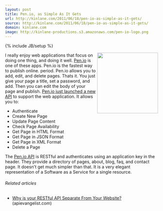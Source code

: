 ```yaml
---
layout: post
title: Pen.io, as Simple As It Gets
url: http://kinlane.com/2011/06/18/pen-io-as-simple-as-it-gets/
source: http://kinlane.com/2011/06/18/pen-io-as-simple-as-it-gets/
domain: kinlane.com
image: http://kinlane-productions.s3.amazonaws.com/pen-io-logo.png
---
```

{% include JB/setup %}

<p>
     <a title="Pen.io" href="http://pen.io/"><img class="c1" src="http://kinlane-productions.s3.amazonaws.com/pen-io-logo.png" alt="" width="200" align="right" /></a>I really enjoy web applications that focus on doing one thing, and doing it well. <a title="Pen.io" href="http://pen.io/">Pen.io</a> is one of these apps. Pen.io is the fastest way to publish online. period. Pen.io allows you to add, edit, and delete pages. Thats it. You just give your page a title, set a password, and add. Then you can edit the body of your page and publish. <a title="Pen.io just launched a new API" href="http://pen.io/api/">Pen.io just launched a new API</a> to support the web application. It allows you to:
</p>
<ul class="mainlist">
     <li>Authenticate
     </li>
     <li>Create New Page
     </li>
     <li>Update Page Content
     </li>
     <li>Check Page Availability
     </li>
     <li>Get Page in HTML Format
     </li>
     <li>Get Page in JSON Format
     </li>
     <li>Get Page in XML Format
     </li>
     <li>Delete a Page
     </li>
</ul>
<p>
     The <a title="Pen.io API" href="http://pen.io/api/">Pen.io API</a> is RESTful and authenticates using an application key in the header. They provide a directory of pages, about, blog, faq, and contact page. It doesn't get much simpler than that. It is a very elegant representation of a Software as a Service for a single resource.
</p>
<h6 class="zemanta-related-title c2">
     Related articles
</h6>
<ul class="zemanta-article-ul">
     <li class="zemanta-article-ul-li">
          <a href="http://blog.apievangelist.com/2011/06/10/why-is-your-restful-api-separate-from-your-website/">Why is your RESTful API Separate From Your Website?</a> (apievangelist.com)
     </li>
</ul>